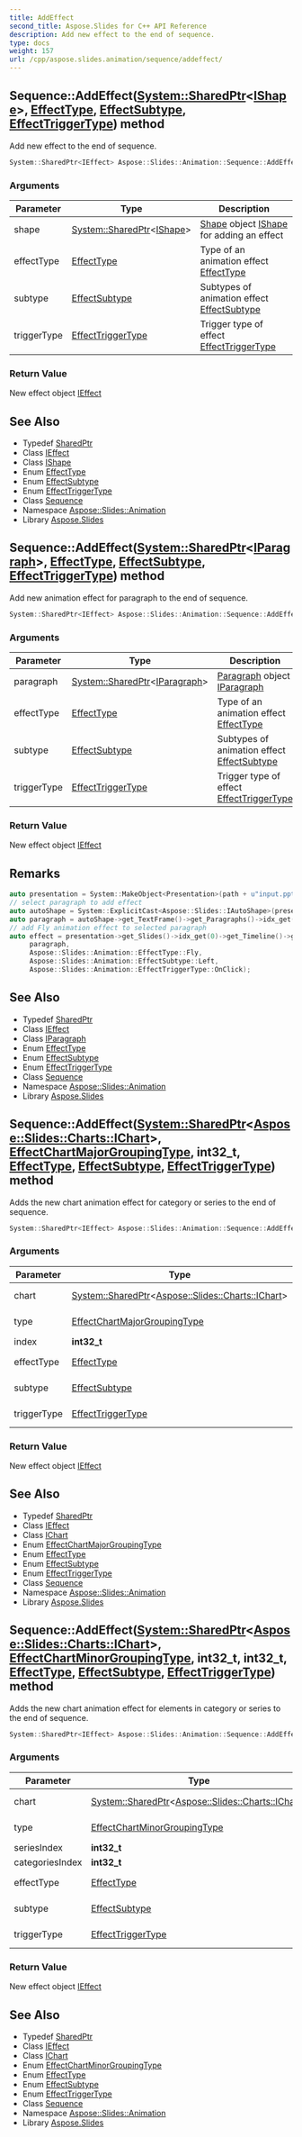 ```yaml
---
title: AddEffect
second_title: Aspose.Slides for C++ API Reference
description: Add new effect to the end of sequence.
type: docs
weight: 157
url: /cpp/aspose.slides.animation/sequence/addeffect/
---
```

## Sequence::AddEffect([System::SharedPtr](../../../system/sharedptr/)\<[IShape](../../../aspose.slides/ishape/)\>, [EffectType](../../effecttype/), [EffectSubtype](../../effectsubtype/), [EffectTriggerType](../../effecttriggertype/)) method


Add new effect to the end of sequence.

```cpp
System::SharedPtr<IEffect> Aspose::Slides::Animation::Sequence::AddEffect(System::SharedPtr<IShape> shape, EffectType effectType, EffectSubtype subtype, EffectTriggerType triggerType) override
```


### Arguments

| Parameter | Type | Description |
| --- | --- | --- |
| shape | [System::SharedPtr](../../../system/sharedptr/)\<[IShape](../../../aspose.slides/ishape/)\> | [Shape](../../../aspose.slides/shape/) object [IShape](../../../aspose.slides/ishape/) for adding an effect |
| effectType | [EffectType](../../effecttype/) | Type of an animation effect [EffectType](../../effecttype/) |
| subtype | [EffectSubtype](../../effectsubtype/) | Subtypes of animation effect [EffectSubtype](../../effectsubtype/) |
| triggerType | [EffectTriggerType](../../effecttriggertype/) | Trigger type of effect [EffectTriggerType](../../effecttriggertype/) |

### Return Value

New effect object [IEffect](../../ieffect/)

## See Also

* Typedef [SharedPtr](../../../system/sharedptr/)
* Class [IEffect](../../ieffect/)
* Class [IShape](../../../aspose.slides/ishape/)
* Enum [EffectType](../../effecttype/)
* Enum [EffectSubtype](../../effectsubtype/)
* Enum [EffectTriggerType](../../effecttriggertype/)
* Class [Sequence](../)
* Namespace [Aspose::Slides::Animation](../../)
* Library [Aspose.Slides](../../../)
## Sequence::AddEffect([System::SharedPtr](../../../system/sharedptr/)\<[IParagraph](../../../aspose.slides/iparagraph/)\>, [EffectType](../../effecttype/), [EffectSubtype](../../effectsubtype/), [EffectTriggerType](../../effecttriggertype/)) method


Add new animation effect for paragraph to the end of sequence.

```cpp
System::SharedPtr<IEffect> Aspose::Slides::Animation::Sequence::AddEffect(System::SharedPtr<IParagraph> paragraph, EffectType effectType, EffectSubtype subtype, EffectTriggerType triggerType) override
```


### Arguments

| Parameter | Type | Description |
| --- | --- | --- |
| paragraph | [System::SharedPtr](../../../system/sharedptr/)\<[IParagraph](../../../aspose.slides/iparagraph/)\> | [Paragraph](../../../aspose.slides/paragraph/) object [IParagraph](../../../aspose.slides/iparagraph/) |
| effectType | [EffectType](../../effecttype/) | Type of an animation effect [EffectType](../../effecttype/) |
| subtype | [EffectSubtype](../../effectsubtype/) | Subtypes of animation effect [EffectSubtype](../../effectsubtype/) |
| triggerType | [EffectTriggerType](../../effecttriggertype/) | Trigger type of effect [EffectTriggerType](../../effecttriggertype/) |

### Return Value

New effect object [IEffect](../../ieffect/)
## Remarks




```cpp
auto presentation = System::MakeObject<Presentation>(path + u"input.pptx");
// select paragraph to add effect
auto autoShape = System::ExplicitCast<Aspose::Slides::IAutoShape>(presentation->get_Slides()->idx_get(0)->get_Shapes()->idx_get(0));
auto paragraph = autoShape->get_TextFrame()->get_Paragraphs()->idx_get(0);
// add Fly animation effect to selected paragraph
auto effect = presentation->get_Slides()->idx_get(0)->get_Timeline()->get_MainSequence()->AddEffect(
     paragraph, 
     Aspose::Slides::Animation::EffectType::Fly, 
     Aspose::Slides::Animation::EffectSubtype::Left, 
     Aspose::Slides::Animation::EffectTriggerType::OnClick);
```

## See Also

* Typedef [SharedPtr](../../../system/sharedptr/)
* Class [IEffect](../../ieffect/)
* Class [IParagraph](../../../aspose.slides/iparagraph/)
* Enum [EffectType](../../effecttype/)
* Enum [EffectSubtype](../../effectsubtype/)
* Enum [EffectTriggerType](../../effecttriggertype/)
* Class [Sequence](../)
* Namespace [Aspose::Slides::Animation](../../)
* Library [Aspose.Slides](../../../)
## Sequence::AddEffect([System::SharedPtr](../../../system/sharedptr/)\<[Aspose::Slides::Charts::IChart](../../../aspose.slides.charts/ichart/)\>, [EffectChartMajorGroupingType](../../effectchartmajorgroupingtype/), **int32_t**, [EffectType](../../effecttype/), [EffectSubtype](../../effectsubtype/), [EffectTriggerType](../../effecttriggertype/)) method


Adds the new chart animation effect for category or series to the end of sequence.

```cpp
System::SharedPtr<IEffect> Aspose::Slides::Animation::Sequence::AddEffect(System::SharedPtr<Aspose::Slides::Charts::IChart> chart, EffectChartMajorGroupingType type, int32_t index, EffectType effectType, EffectSubtype subtype, EffectTriggerType triggerType) override
```


### Arguments

| Parameter | Type | Description |
| --- | --- | --- |
| chart | [System::SharedPtr](../../../system/sharedptr/)\<[Aspose::Slides::Charts::IChart](../../../aspose.slides.charts/ichart/)\> | Chart object [Aspose::Slides::Charts::IChart](../../../aspose.slides.charts/ichart/) |
| type | [EffectChartMajorGroupingType](../../effectchartmajorgroupingtype/) | Type of an animation effect [EffectChartMinorGroupingType](../../effectchartminorgroupingtype/) |
| index | **int32_t** | Index **int32_t** |
| effectType | [EffectType](../../effecttype/) | Type of an animation effect [EffectType](../../effecttype/) |
| subtype | [EffectSubtype](../../effectsubtype/) | Subtypes of animation effect [EffectSubtype](../../effectsubtype/) |
| triggerType | [EffectTriggerType](../../effecttriggertype/) | Trigger type of effect [EffectTriggerType](../../effecttriggertype/) |

### Return Value

New effect object [IEffect](../../ieffect/)

## See Also

* Typedef [SharedPtr](../../../system/sharedptr/)
* Class [IEffect](../../ieffect/)
* Class [IChart](../../../aspose.slides.charts/ichart/)
* Enum [EffectChartMajorGroupingType](../../effectchartmajorgroupingtype/)
* Enum [EffectType](../../effecttype/)
* Enum [EffectSubtype](../../effectsubtype/)
* Enum [EffectTriggerType](../../effecttriggertype/)
* Class [Sequence](../)
* Namespace [Aspose::Slides::Animation](../../)
* Library [Aspose.Slides](../../../)
## Sequence::AddEffect([System::SharedPtr](../../../system/sharedptr/)\<[Aspose::Slides::Charts::IChart](../../../aspose.slides.charts/ichart/)\>, [EffectChartMinorGroupingType](../../effectchartminorgroupingtype/), **int32_t**, **int32_t**, [EffectType](../../effecttype/), [EffectSubtype](../../effectsubtype/), [EffectTriggerType](../../effecttriggertype/)) method


Adds the new chart animation effect for elements in category or series to the end of sequence.

```cpp
System::SharedPtr<IEffect> Aspose::Slides::Animation::Sequence::AddEffect(System::SharedPtr<Aspose::Slides::Charts::IChart> chart, EffectChartMinorGroupingType type, int32_t seriesIndex, int32_t categoriesIndex, EffectType effectType, EffectSubtype subtype, EffectTriggerType triggerType) override
```


### Arguments

| Parameter | Type | Description |
| --- | --- | --- |
| chart | [System::SharedPtr](../../../system/sharedptr/)\<[Aspose::Slides::Charts::IChart](../../../aspose.slides.charts/ichart/)\> | Chart object [Aspose::Slides::Charts::IChart](../../../aspose.slides.charts/ichart/) |
| type | [EffectChartMinorGroupingType](../../effectchartminorgroupingtype/) | Type of an animation effect [EffectChartMinorGroupingType](../../effectchartminorgroupingtype/) |
| seriesIndex | **int32_t** | Index of chart series **int32_t** |
| categoriesIndex | **int32_t** | Index of category **int32_t** |
| effectType | [EffectType](../../effecttype/) | Type of an animation effect [EffectType](../../effecttype/) |
| subtype | [EffectSubtype](../../effectsubtype/) | Subtypes of animation effect [EffectSubtype](../../effectsubtype/) |
| triggerType | [EffectTriggerType](../../effecttriggertype/) | Trigger type of effect [EffectTriggerType](../../effecttriggertype/) |

### Return Value

New effect object [IEffect](../../ieffect/)

## See Also

* Typedef [SharedPtr](../../../system/sharedptr/)
* Class [IEffect](../../ieffect/)
* Class [IChart](../../../aspose.slides.charts/ichart/)
* Enum [EffectChartMinorGroupingType](../../effectchartminorgroupingtype/)
* Enum [EffectType](../../effecttype/)
* Enum [EffectSubtype](../../effectsubtype/)
* Enum [EffectTriggerType](../../effecttriggertype/)
* Class [Sequence](../)
* Namespace [Aspose::Slides::Animation](../../)
* Library [Aspose.Slides](../../../)
